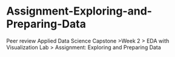 # Assignment-Exploring-and-Preparing-Data
Peer review Applied Data Science Capstone >Week 2 > EDA with Visualization Lab > Assignment: Exploring and Preparing Data
